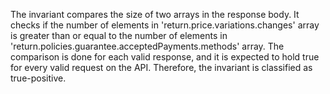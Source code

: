 The invariant compares the size of two arrays in the response body. It checks if the number of elements in 'return.price.variations.changes' array is greater than or equal to the number of elements in 'return.policies.guarantee.acceptedPayments.methods' array. The comparison is done for each valid response, and it is expected to hold true for every valid request on the API. Therefore, the invariant is classified as true-positive.
